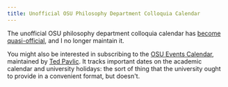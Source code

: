```yaml
---
title: Unofficial OSU Philosophy Department Colloquia Calendar
---
```


The unofficial OSU philosophy department colloquia calendar has [become quasi-official](http://philosophy.osu.edu/department-resources), and I no longer maintain it.

You might also be interested in subscribing to the [OSU Events Calendar](http://icalshare.com/calendars/507), maintained by [Ted Pavlic](http://www.tedpavlic.com/). It tracks important dates on the academic calendar and university holidays: the sort of thing that the university ought to provide in a convenient format, but doesn't.
